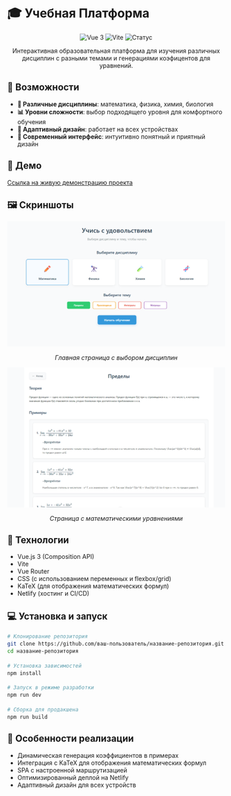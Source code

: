 # 🎓 Учебная Платформа

<p align="center">
  <img src="https://img.shields.io/badge/Vue.js-v3-42b883" alt="Vue 3"/>
  <img src="https://img.shields.io/badge/Vite-latest-646cff" alt="Vite"/>
  <img src="https://img.shields.io/badge/status-в разработке-orange" alt="Статус"/>
</p>

<p align="center">
  Интерактивная образовательная платформа для изучения различных дисциплин с разными темами и генерациями коэфицентов для уравнений.
</p>

## 🌟 Возможности

- **🧮 Различные дисциплины**: математика, физика, химия, биология
- **📊 Уровни сложности**: выбор подходящего уровня для комфортного обучения
- **📱 Адаптивный дизайн**: работает на всех устройствах
- **🎨 Современный интерфейс**: интуитивно понятный и приятный дизайн

## 🔗 Демо

[Ссылка на живую демонстрацию проекта](https://hackathon-college.netlify.app/)

## 🖼️ Скриншоты

<div align="center">
  <img src="screenshots/main-page.png" alt="Главная страница" width="800"/>
  <p><i>Главная страница с выбором дисциплин</i></p>
  
  <img src="screenshots/equations-page.png" alt="Страница с уравнениями" width="800"/>
  <p><i>Страница с математическими уравнениями</i></p>
</div>

## 🚀 Технологии

- Vue.js 3 (Composition API)
- Vite
- Vue Router
- CSS (с использованием переменных и flexbox/grid)
- KaTeX (для отображения математических формул)
- Netlify (хостинг и CI/CD)

## 💻 Установка и запуск

```bash
# Клонирование репозитория
git clone https://github.com/ваш-пользователь/название-репозитория.git
cd название-репозитория

# Установка зависимостей
npm install

# Запуск в режиме разработки
npm run dev

# Сборка для продакшена
npm run build
```

## 🔧 Особенности реализации

- Динамическая генерация коэффициентов в примерах
- Интеграция с KaTeX для отображения математических формул
- SPA с настроенной маршрутизацией
- Оптимизированный деплой на Netlify
- Адаптивный дизайн для всех устройств
